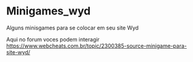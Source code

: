 # Minigames_wyd
Alguns minisgames para se colocar em seu site Wyd

Aqui no forum voces podem interagir
https://www.webcheats.com.br/topic/2300385-source-minigame-para-site-wyd/

